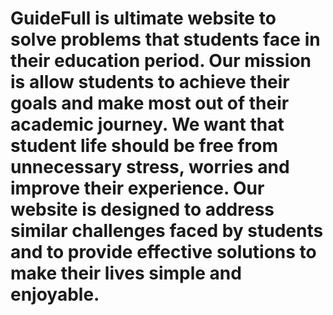 # GuideFull is ultimate website to solve problems that students face in their education period. Our mission is allow students to achieve their goals and make most out of their academic journey. We want that student life should be free from unnecessary stress, worries and improve their experience. Our website is designed to address similar challenges faced by students and to provide effective solutions to make their lives simple and enjoyable.

